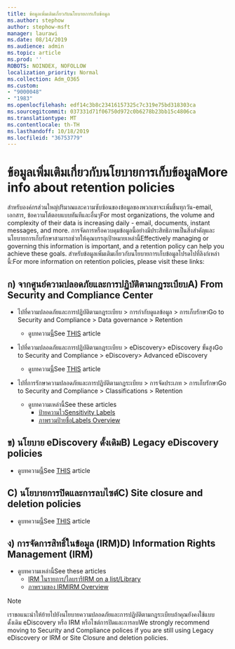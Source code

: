 ```yaml
---
title: ข้อมูลเพิ่มเติมเกี่ยวกับนโยบายการเก็บข้อมูล
ms.author: stephow
author: stephow-msft
manager: laurawi
ms.date: 08/14/2019
ms.audience: admin
ms.topic: article
ms.prod: ''
ROBOTS: NOINDEX, NOFOLLOW
localization_priority: Normal
ms.collection: Adm_O365
ms.custom:
- "9000048"
- "1983"
ms.openlocfilehash: edf14c3b8c23416157325c7c319e75bd318303ca
ms.sourcegitcommit: 037331d71f06750d972c0b6278b23bb15c4806ca
ms.translationtype: MT
ms.contentlocale: th-TH
ms.lasthandoff: 10/18/2019
ms.locfileid: "36753779"
---
```

# <a name="more-info-about-retention-policies"></a><span data-ttu-id="40ffc-102">ข้อมูลเพิ่มเติมเกี่ยวกับนโยบายการเก็บข้อมูล</span><span class="sxs-lookup"><span data-stu-id="40ffc-102">More info about retention policies</span></span>

<span data-ttu-id="40ffc-103">สำหรับองค์กรส่วนใหญ่ปริมาณและความซับซ้อนของข้อมูลของพวกเขาจะเพิ่มขึ้นทุกวัน-email, เอกสาร, ข้อความโต้ตอบแบบทันทีและอื่นๆ</span><span class="sxs-lookup"><span data-stu-id="40ffc-103">For most organizations, the volume and complexity of their data is increasing daily - email, documents, instant messages, and more.</span></span> <span data-ttu-id="40ffc-104">การจัดการหรือควบคุมข้อมูลนี้อย่างมีประสิทธิภาพเป็นสิ่งสำคัญและนโยบายการเก็บรักษาสามารถช่วยให้คุณบรรลุเป้าหมายเหล่านี้</span><span class="sxs-lookup"><span data-stu-id="40ffc-104">Effectively managing or governing this information is important, and a retention policy can help you achieve these goals.</span></span> <span data-ttu-id="40ffc-105">สำหรับข้อมูลเพิ่มเติมเกี่ยวกับนโยบายการเก็บข้อมูลโปรดไปที่ลิงก์เหล่านี้:</span><span class="sxs-lookup"><span data-stu-id="40ffc-105">For more information on retention policies, please visit these links:</span></span>

## <a name="a-from-security-and-compliance-center"></a><span data-ttu-id="40ffc-106">ก) จากศูนย์ความปลอดภัยและการปฏิบัติตามกฎระเบียบ</span><span class="sxs-lookup"><span data-stu-id="40ffc-106">A) From Security and Compliance Center</span></span>

- <span data-ttu-id="40ffc-107">ไปที่ความปลอดภัยและการปฏิบัติตามกฎระเบียบ > การกำกับดูแลข้อมูล > การเก็บรักษา</span><span class="sxs-lookup"><span data-stu-id="40ffc-107">Go to Security and Compliance > Data governance > Retention</span></span>
  - <span data-ttu-id="40ffc-108">ดูบทความ[นี้](https://docs.microsoft.com/office365/securitycompliance/retention-policies)</span><span class="sxs-lookup"><span data-stu-id="40ffc-108">See [THIS](https://docs.microsoft.com/office365/securitycompliance/retention-policies) article</span></span>

- <span data-ttu-id="40ffc-109">ไปที่ความปลอดภัยและการปฏิบัติตามกฎระเบียบ > eDiscovery> eDiscovery ขั้นสูง</span><span class="sxs-lookup"><span data-stu-id="40ffc-109">Go to Security and Compliance > eDiscovery> Advanced eDiscovery</span></span> 
  - <span data-ttu-id="40ffc-110">ดูบทความ[นี้](https://docs.microsoft.com/office365/securitycompliance/ediscovery-cases)</span><span class="sxs-lookup"><span data-stu-id="40ffc-110">See [THIS](https://docs.microsoft.com/office365/securitycompliance/ediscovery-cases) article</span></span>

- <span data-ttu-id="40ffc-111">ไปที่การรักษาความปลอดภัยและการปฏิบัติตามกฎระเบียบ > การจัดประเภท > การเก็บรักษา</span><span class="sxs-lookup"><span data-stu-id="40ffc-111">Go to Security and Compliance > Classifications > Retention</span></span>
  - <span data-ttu-id="40ffc-112">ดูบทความเหล่านี้</span><span class="sxs-lookup"><span data-stu-id="40ffc-112">See these articles</span></span>
    - [<span data-ttu-id="40ffc-113">ป้ายความไว</span><span class="sxs-lookup"><span data-stu-id="40ffc-113">Sensitivity Labels</span></span>](https://docs.microsoft.com/office365/securitycompliance/sensitivity-labels)
    - [<span data-ttu-id="40ffc-114">ภาพรวมป้ายชื่อ</span><span class="sxs-lookup"><span data-stu-id="40ffc-114">Labels Overview</span></span>](https://docs.microsoft.com/office365/securitycompliance/labels)

## <a name="b-legacy-ediscovery-policies"></a><span data-ttu-id="40ffc-115">ข) นโยบาย eDiscovery ดั้งเดิม</span><span class="sxs-lookup"><span data-stu-id="40ffc-115">B) Legacy eDiscovery policies</span></span>

- <span data-ttu-id="40ffc-116">ดูบทความ[นี้](https://support.office.com/article/Set-up-an-eDiscovery-Center-in-SharePoint-Online-A18F8975-AA7F-43B4-A7D6-001D14744D8E)</span><span class="sxs-lookup"><span data-stu-id="40ffc-116">See [THIS](https://support.office.com/article/Set-up-an-eDiscovery-Center-in-SharePoint-Online-A18F8975-AA7F-43B4-A7D6-001D14744D8E) article</span></span>

## <a name="c-site-closure-and-deletion-policies"></a><span data-ttu-id="40ffc-117">C) นโยบายการปิดและการลบไซต์</span><span class="sxs-lookup"><span data-stu-id="40ffc-117">C) Site closure and deletion policies</span></span>

- <span data-ttu-id="40ffc-118">ดูบทความ[นี้](https://support.office.com/article/Use-policies-for-site-closure-and-deletion-A8280D82-27FD-48C5-9ADF-8A5431208BA5)</span><span class="sxs-lookup"><span data-stu-id="40ffc-118">See [THIS](https://support.office.com/article/Use-policies-for-site-closure-and-deletion-A8280D82-27FD-48C5-9ADF-8A5431208BA5) article</span></span>  

## <a name="d-information-rights-management-irm"></a><span data-ttu-id="40ffc-119">ง) การจัดการสิทธิ์ในข้อมูล (IRM)</span><span class="sxs-lookup"><span data-stu-id="40ffc-119">D) Information Rights Management (IRM)</span></span>

- <span data-ttu-id="40ffc-120">ดูบทความเหล่านี้</span><span class="sxs-lookup"><span data-stu-id="40ffc-120">See these articles</span></span>
  - [<span data-ttu-id="40ffc-121">IRM ในรายการ/ไลบรารี</span><span class="sxs-lookup"><span data-stu-id="40ffc-121">IRM on a list/Library</span></span>](https://support.office.com/article/apply-information-rights-management-to-a-list-or-library-3bdb5c4e-94fc-4741-b02f-4e7cc3c54aa1)
  - [<span data-ttu-id="40ffc-122">ภาพรวมของ IRM</span><span class="sxs-lookup"><span data-stu-id="40ffc-122">IRM Overview</span></span>](https://support.office.com/article/create-and-apply-information-management-policies-eb501fe9-2ef6-4150-945a-65a6451ee9e9)

> [!Note]
> <span data-ttu-id="40ffc-123">เราขอแนะนำให้ย้ายไปยังนโยบายความปลอดภัยและการปฏิบัติตามกฎระเบียบถ้าคุณยังคงใช้แบบดั้งเดิม eDiscovery หรือ IRM หรือไซต์การปิดและการลบ</span><span class="sxs-lookup"><span data-stu-id="40ffc-123">We strongly recommend moving to Security and Compliance polices if you are still using Legacy eDiscovery or IRM or Site Closure and deletion policies.</span></span>
